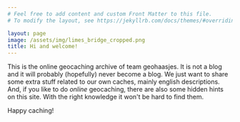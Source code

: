 ```yaml
---
# Feel free to add content and custom Front Matter to this file.
# To modify the layout, see https://jekyllrb.com/docs/themes/#overriding-theme-defaults

layout: page
image: /assets/img/limes_bridge_cropped.png
title: Hi and welcome!
---
```


This is the online geocaching archive of team geohaasjes. It is not a blog and it will probably (hopefully) never become a blog.
We just want to share some extra stuff related to our own caches, mainly english descriptions. And, if you like to do _online_ geocaching,
there are also some hidden hints on this site. With the right knowledge it won't be hard to find them.

Happy caching!